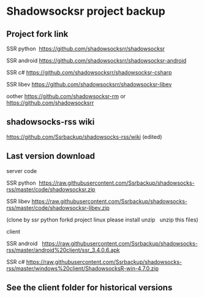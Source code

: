 # Shadowsocksr project backup

## Project fork link

SSR python  https://github.com/shadowsocksrr/shadowsocksr

SSR android https://github.com/shadowsocksrr/shadowsocksr-android

SSR c# https://github.com/shadowsocksrr/shadowsocksr-csharp

SSR libev https://github.com/shadowsocksrr/shadowsocksr-libev

oother https://github.com/shadowsocksr-rm or https://github.com/shadowsocksrr

## shadowsocks-rss wiki

https://github.com/Ssrbackup/shadowsocks-rss/wiki  (edited)

## Last version download 

server code

SSR python  https://raw.githubusercontent.com/Ssrbackup/shadowsocks-rss/master/code/shadowsocksr.zip

SSR libev https://raw.githubusercontent.com/Ssrbackup/shadowsocks-rss/master/code/shadowsocksr-libev.zip

(clone by ssr python forkd project linux please install unzip   unzip this files)

client

SSR android   https://raw.githubusercontent.com/Ssrbackup/shadowsocks-rss/master/android%20client/ssr_3.4.0.6.apk

SSR c#  https://raw.githubusercontent.com/Ssrbackup/shadowsocks-rss/master/windows%20client/ShadowsocksR-win-4.7.0.zip

## See the client folder for historical versions
